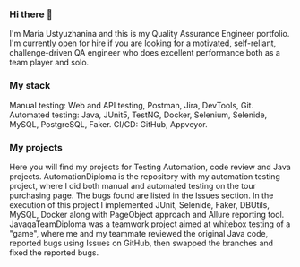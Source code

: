 ### Hi there 👋

I'm Maria Ustyuzhanina and this is my Quality Assurance Engineer portfolio. I'm currently open for hire if you are looking for a motivated, self-reliant, challenge-driven QA engineer who does excellent performance both as a team player and solo. 

### My stack 
Manual testing: Web and API testing, Postman, Jira, DevTools, Git.
Automated testing: Java, JUnit5, TestNG, Docker, Selenium, Selenide, MySQL, PostgreSQL, Faker. CI/CD: GitHub, Appveyor. 

### My projects
Here you will find my projects for Testing Automation, code review and Java projects. 
AutomationDiploma is the repository with my automation testing project, where I did both manual and automated testing on the tour purchasing page. The bugs found are listed in the Issues section. In the execution of this project I implemented JUnit, Selenide, Faker, DBUtils, MySQL, Docker along with PageObject approach and Allure reporting tool. 
JavaqaTeamDiploma was a teamwork project aimed at whitebox testing of a "game", where me and my teammate reviewed the original Java code, reported bugs using Issues on GitHub, then swapped the branches and fixed the reported bugs. 



